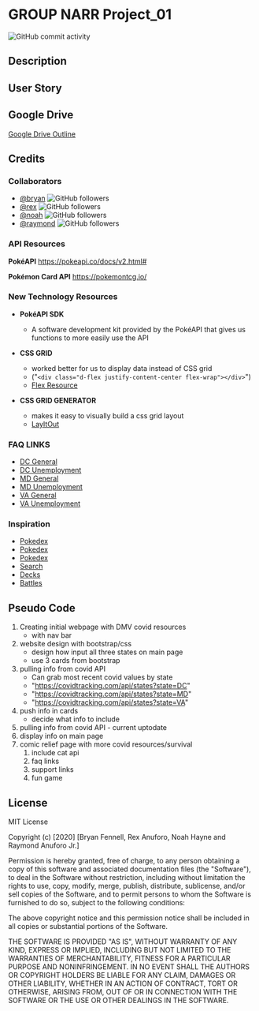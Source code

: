 # GROUP NARR Project_01

<!-- playing around for badges -->

![GitHub commit activity](https://img.shields.io/github/commit-activity/m/bryan3023/pokemon-deck-manager)

## Description



## User Story




## Google Drive
[Google Drive Outline](https://docs.google.com/document/d/1868n8qmq5FP1K_MsOJhlinr70rDfL4ZRKN0YQg608aY/edit#)

## Credits

### Collaborators
* [@bryan](https://github.com/bryan3023) ![GitHub followers](https://img.shields.io/github/followers/bryan3023?label=Follow&style=social)
* [@rex](https://github.com/RexAnuforo) ![GitHub followers](https://img.shields.io/github/followers/RexAnuforo?label=Follow&style=social)
* [@noah](https://github.com/nmhayne) ![GitHub followers](https://img.shields.io/github/followers/nmhayne?label=Follow&style=social)
* [@raymond](https://github.com/rayfor1) ![GitHub followers](https://img.shields.io/github/followers/rayfor1?label=Follow&style=social)


### API Resources

**PokéAPI**
https://pokeapi.co/docs/v2.html#

**Pokémon Card API**
https://pokemontcg.io/

### New Technology Resources

* **PokéAPI SDK**
    * A software development kit provided by the PokéAPI that gives us functions to more easily use the API

* **CSS GRID** 
    * worked better for us to display data instead of CSS grid
    * ("`<div class="d-flex justify-content-center flex-wrap"></div>`")
    * [Flex Resource](https://getbootstrap.com/docs/4.0/utilities/flex/)

* **CSS GRID GENERATOR**
    * makes it easy to visually build a css grid layout
    * [LayItOut](https://grid.layoutit.com/)


### FAQ LINKS

* [DC General](https://coronavirus.dc.gov/page/covid-19-faqs)
* [DC Unemployment](https://does.dc.gov/page/unemployment-compensation)
* [MD General](https://coronavirus.maryland.gov/#FAQ)
* [MD Unemployment](https://www.dllr.state.md.us/employment/uicovidfaqs.shtml)
* [VA General](http://www.vdh.virginia.gov/coronavirus/frequently-asked-questions/)
* [VA Unemployment](https://www.vec.virginia.gov/faqs/general-unemployment-insurance-questions)


### Inspiration

* [Pokedex](https://www.pokemon.com/us/pokedex/)
* [Pokedex](https://codepen.io/wikode/pen/wvKGERj)
* [Pokedex](https://codepen.io/rocherf/pen/ZvxdxR)
* [Search](https://dex.pokemonshowdown.com/)
* [Decks](https://decktrio.com/)
* [Battles](https://pokemonshowdown.com/)




## Pseudo Code

1. Creating initial webpage with DMV covid resources
   - with nav bar
2. website design with bootstrap/css
    - design how input all three states on main page
    - use 3 cards from bootstrap
3. pulling info from covid API
     - Can grab most recent covid values by state
    - "https://covidtracking.com/api/states?state=DC"
    - "https://covidtracking.com/api/states?state=MD"
    - "https://covidtracking.com/api/states?state=VA"
4. push info in cards
    - decide what info to include
5. pulling info from covid API - current uptodate 
6. display info on main page
7. comic relief page with more covid resources/survival 
    1. include cat api
    2. faq links
    3. support links
    4. fun game

## License

MIT License

Copyright (c) [2020] [Bryan Fennell, Rex Anuforo, Noah Hayne and Raymond Anuforo Jr.]

Permission is hereby granted, free of charge, to any person obtaining a copy
of this software and associated documentation files (the "Software"), to deal
in the Software without restriction, including without limitation the rights
to use, copy, modify, merge, publish, distribute, sublicense, and/or sell
copies of the Software, and to permit persons to whom the Software is
furnished to do so, subject to the following conditions:

The above copyright notice and this permission notice shall be included in all
copies or substantial portions of the Software.

THE SOFTWARE IS PROVIDED "AS IS", WITHOUT WARRANTY OF ANY KIND, EXPRESS OR
IMPLIED, INCLUDING BUT NOT LIMITED TO THE WARRANTIES OF MERCHANTABILITY,
FITNESS FOR A PARTICULAR PURPOSE AND NONINFRINGEMENT. IN NO EVENT SHALL THE
AUTHORS OR COPYRIGHT HOLDERS BE LIABLE FOR ANY CLAIM, DAMAGES OR OTHER
LIABILITY, WHETHER IN AN ACTION OF CONTRACT, TORT OR OTHERWISE, ARISING FROM,
OUT OF OR IN CONNECTION WITH THE SOFTWARE OR THE USE OR OTHER DEALINGS IN THE
SOFTWARE.

